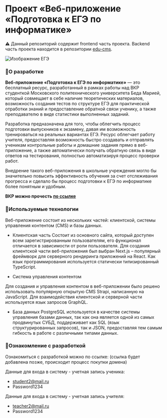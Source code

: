 # Проект «Веб-приложение «Подготовка к ЕГЭ по информатике»

⚠️ Данный репозиторий содержит frontend часть проекта. Backend часть проекта находится в репозитории [edu-cms](https://github.com/bedamara/edu-cms).

![Изображение ЕГЭ](https://kiro-karelia.ru/images/ogeege.jpeg)

### 📝О разработке

**Веб-приложение «Подготовка к ЕГЭ по информатике»** — это бесплатный ресурс, разработанный в рамках работы над ВКР студенткой Московского политехнического университета Беда Марией, который совмещает в себе наличие теоретических материалов, возможность
создания тестов по структуре ЕГЭ для практической отработки знаний и
предоставление обратной связи ученику, а также преподавателю в виде
статистики выполненных заданий.

Разработка предназначена для того, чтобы облегчить процесс
подготовки выпускников к экзамену, давая им возможность тренироваться на
реальных вариантах ЕГЭ. Ресурс облегчает работу учителя,
предоставляя возможность быстро создавать и отправлять ученикам
контрольные работы и домашние задания прямо в веб-приложение, а также
автоматически получать обратную связь в виде ответов на тестирования,
полностью автоматизируя процесс проверки работ.

Внедрение такого веб-приложения
в школьные учреждения могло бы значительно повысить эффективность
обучения за счет отслеживания прогресса и сделало бы процесс подготовки к
ЕГЭ по информатике более понятным и удобным.

**ВКР можно прочесть [по ссылке](https://drive.google.com/file/d/1qw7RFnYRaSrsCd8a1iBJGpyHvnF0nLci/view?usp=sharing)**

### 📝Используемые технологии

Веб-приложение состоит из нескольких частей: клиентской,
системы управления контентом (CMS) и базы данных. 

- Клиентская часть 
Состоит из основного сайта, который доступен всем зарегистрированным пользователям, его функционал отличается в зависимости от роли пользователя. Для создания клиентской части веб-приложения был выбран Next.js – популярный фреймворк для серверного рендеринга приложений на React. Как язык программирования используется статически типизированный TypeScript.

- Система управления контентом

Для создания и управления контентом в веб-приложении было решено
использовать популярную открытую CMS Strapi, написанную на JavaScript. Для взаимодействия клиентской и серверной части используется язык запросов GraphQL.

- База данных
PostgreSQL используется в качестве системы управления базами данных, так как она
является одной из самых продвинутых СУБД, поддерживает как SQL (язык
структурированных запросов), так и JSON, предоставляя тем самым гибкость в работе с различными типами данных.

### 📝Ознакомление с разработкой
Ознакомиться с разработкой можно по ссылке: (ссылка будет добавлена позже, происходит процесс покупки домена)

Данные для входа в систему - учетная запись ученика:

- student2@mail.ru
- Password1234

Данные для входа в систему - учетная запись учителя:

- teacher2@mail.ru
- Password1234
